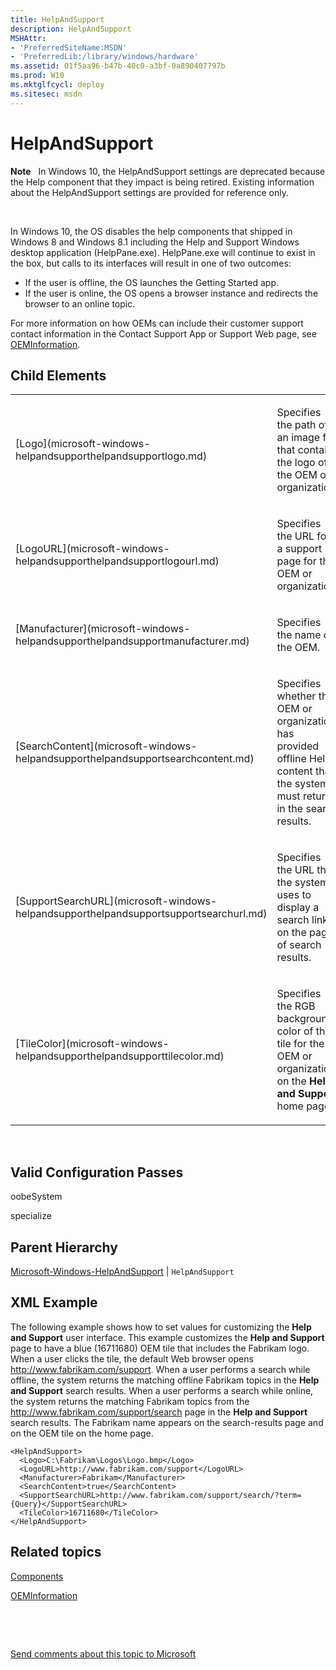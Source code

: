 ```yaml
---
title: HelpAndSupport
description: HelpAndSupport
MSHAttr:
- 'PreferredSiteName:MSDN'
- 'PreferredLib:/library/windows/hardware'
ms.assetid: 01f5aa96-b47b-40c0-a3bf-0a890407797b
ms.prod: W10
ms.mktglfcycl: deploy
ms.sitesec: msdn
---
```


# HelpAndSupport


**Note**  
In Windows 10, the HelpAndSupport settings are deprecated because the Help component that they impact is being retired. Existing information about the HelpAndSupport settings are provided for reference only.

 

In Windows 10, the OS disables the help components that shipped in Windows 8 and Windows 8.1 including the Help and Support Windows desktop application (HelpPane.exe). HelpPane.exe will continue to exist in the box, but calls to its interfaces will result in one of two outcomes:

-   If the user is offline, the OS launches the Getting Started app.
-   If the user is online, the OS opens a browser instance and redirects the browser to an online topic.

For more information on how OEMs can include their customer support contact information in the Contact Support App or Support Web page, see [OEMInformation](microsoft-windows-shell-setupoeminformation.md).

## Child Elements


<table>
<colgroup>
<col width="50%" />
<col width="50%" />
</colgroup>
<tbody>
<tr class="odd">
<td><p>[Logo](microsoft-windows-helpandsupporthelpandsupportlogo.md)</p></td>
<td><p>Specifies the path of an image file that contains the logo of the OEM or organization.</p></td>
</tr>
<tr class="even">
<td><p>[LogoURL](microsoft-windows-helpandsupporthelpandsupportlogourl.md)</p></td>
<td><p>Specifies the URL for a support page for the OEM or organization.</p></td>
</tr>
<tr class="odd">
<td><p>[Manufacturer](microsoft-windows-helpandsupporthelpandsupportmanufacturer.md)</p></td>
<td><p>Specifies the name of the OEM.</p></td>
</tr>
<tr class="even">
<td><p>[SearchContent](microsoft-windows-helpandsupporthelpandsupportsearchcontent.md)</p></td>
<td><p>Specifies whether the OEM or organization has provided offline Help content that the system must return in the search results.</p></td>
</tr>
<tr class="odd">
<td><p>[SupportSearchURL](microsoft-windows-helpandsupporthelpandsupportsupportsearchurl.md)</p></td>
<td><p>Specifies the URL that the system uses to display a search link on the page of search results.</p></td>
</tr>
<tr class="even">
<td><p>[TileColor](microsoft-windows-helpandsupporthelpandsupporttilecolor.md)</p></td>
<td><p>Specifies the RGB background color of the tile for the OEM or organization on the <strong>Help and Support</strong> home page.</p></td>
</tr>
</tbody>
</table>

 

## Valid Configuration Passes


oobeSystem

specialize

## Parent Hierarchy


[Microsoft-Windows-HelpAndSupport](microsoft-windows-helpandsupport-win8-microsoft-windows-helpandsupport.md) | `HelpAndSupport`

## XML Example


The following example shows how to set values for customizing the **Help and Support** user interface. This example customizes the **Help and Support** page to have a blue (16711680) OEM tile that includes the Fabrikam logo. When a user clicks the tile, the default Web browser opens http://www.fabrikam.com/support. When a user performs a search while offline, the system returns the matching offline Fabrikam topics in the **Help and Support** search results. When a user performs a search while online, the system returns the matching Fabrikam topics from the http://www.fabrikam.com/support/search page in the **Help and Support** search results. The Fabrikam name appears on the search-results page and on the OEM tile on the home page.

``` syntax
<HelpAndSupport>
  <Logo>C:\Fabrikam\Logos\Logo.bmp</Logo>
  <LogoURL>http://www.fabrikam.com/support</LogoURL>
  <Manufacturer>Fabrikam</Manufacturer>
  <SearchContent>true</SearchContent>
  <SupportSearchURL>http://www.fabrikam.com/support/search/?term={Query}</SupportSearchURL>
  <TileColor>16711680</TileColor>
</HelpAndSupport>
```

## Related topics


[Components](components-b-unattend.md)

[OEMInformation](microsoft-windows-shell-setupoeminformation.md)

 

 

[Send comments about this topic to Microsoft](mailto:wsddocfb@microsoft.com?subject=Documentation%20feedback%20%5Bp_unattend\p_unattend%5D:%20HelpAndSupport%20%20RELEASE:%20%2810/3/2016%29&body=%0A%0APRIVACY%20STATEMENT%0A%0AWe%20use%20your%20feedback%20to%20improve%20the%20documentation.%20We%20don't%20use%20your%20email%20address%20for%20any%20other%20purpose,%20and%20we'll%20remove%20your%20email%20address%20from%20our%20system%20after%20the%20issue%20that%20you're%20reporting%20is%20fixed.%20While%20we're%20working%20to%20fix%20this%20issue,%20we%20might%20send%20you%20an%20email%20message%20to%20ask%20for%20more%20info.%20Later,%20we%20might%20also%20send%20you%20an%20email%20message%20to%20let%20you%20know%20that%20we've%20addressed%20your%20feedback.%0A%0AFor%20more%20info%20about%20Microsoft's%20privacy%20policy,%20see%20http://privacy.microsoft.com/default.aspx. "Send comments about this topic to Microsoft")





